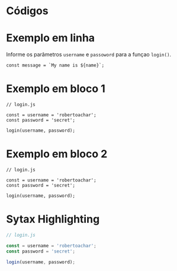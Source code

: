 # Códigos

# Exemplo em linha

Informe os parâmetros `username` e `passoword` para a funçao `login()`.

``const message = `My name is ${name}`;``

# Exemplo em bloco 1

    // login.js

    const = username = 'robertoachar';
    const password = 'secret';

    login(username, password);

# Exemplo em bloco 2

```
// login.js

const = username = 'robertoachar';
const password = 'secret';

login(username, password);
```

# Sytax Highlighting

```javascript
// login.js

const = username = 'robertoachar';
const password = 'secret';

login(username, password);
```
